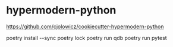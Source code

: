 # hypermodern-python

https://github.com/cjolowicz/cookiecutter-hypermodern-python

poetry install --sync
poetry lock
poetry run qdb
poetry run pytest